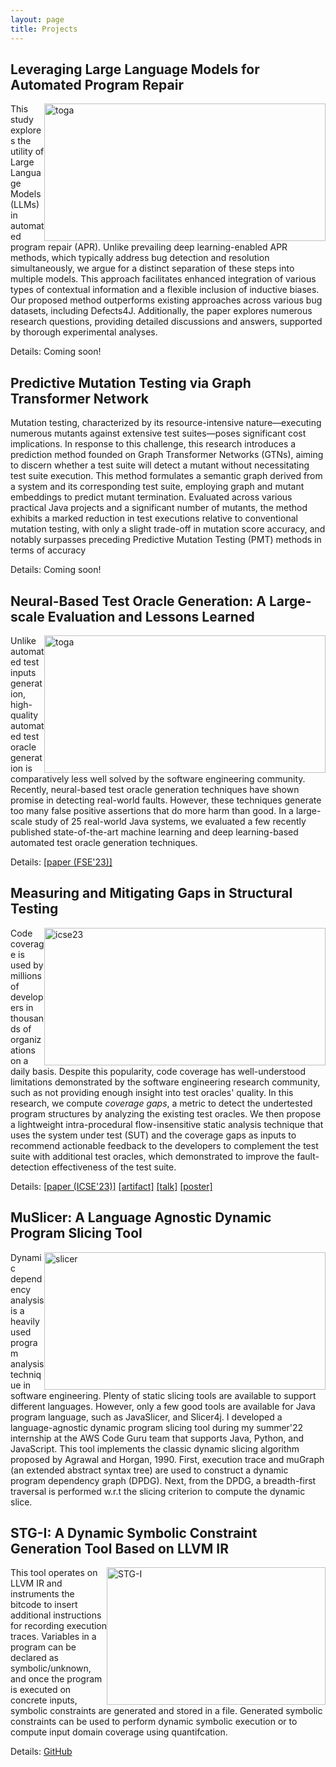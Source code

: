 ```yaml
---
layout: page
title: Projects
---
```


## Leveraging Large Language Models for Automated Program Repair

<img src="../assets/img/bug.png"
alt="toga"
width="450"
height="220"
style="float: right;" />

This study explores the utility of Large Language Models (LLMs) in automated program repair (APR). Unlike prevailing deep learning-enabled APR methods, which typically address bug detection and resolution simultaneously, we argue for a distinct separation of these steps into multiple models. This approach facilitates enhanced integration of various types of contextual information and a flexible inclusion of inductive biases. Our proposed method outperforms existing approaches across various bug datasets, including Defects4J. Additionally, the paper explores numerous research questions, providing detailed discussions and answers, supported by thorough experimental analyses.

Details: Coming soon!

## Predictive Mutation Testing via Graph Transformer Network

Mutation testing, characterized by its resource-intensive nature—executing numerous mutants against extensive test suites—poses significant cost implications. In response to this challenge, this research introduces a prediction method founded on Graph Transformer Networks (GTNs), aiming to discern whether a test suite will detect a mutant without necessitating test suite execution. This method formulates a semantic graph derived from a system and its corresponding test suite, employing graph and mutant embeddings to predict mutant termination. Evaluated across various practical Java projects and a significant number of mutants, the method exhibits a marked reduction in test executions relative to conventional mutation testing, with only a slight trade-off in mutation score accuracy, and notably surpasses preceding Predictive Mutation Testing (PMT) methods in terms of accuracy

Details: Coming soon!

## Neural-Based Test Oracle Generation: A Large-scale Evaluation and Lessons Learned

<img src="../assets/img/toga.png"
     alt="toga"
     width="450"
     height="220"
     style="float: right;" />

Unlike automated test inputs generation, high-quality automated test oracle generation is comparatively less well solved by the software engineering community. Recently, neural-based test oracle generation techniques have shown promise in detecting real-world faults. However, these techniques generate too many false positive assertions that do more harm than good. In a large-scale study of 25 real-world Java systems, we evaluated a few recently published state-of-the-art machine learning and deep learning-based automated test oracle generation techniques. 

Details: [\[paper (FSE'23)\]](https://dl.acm.org/doi/abs/10.1145/3611643.3616265)


## Measuring and Mitigating Gaps in Structural Testing

<img src="../assets/img/icse23.png"
     alt="icse23"
     width="450"
     height="220"
     style="float: right;" />


Code coverage is used by millions of developers in thousands of organizations on a daily basis. Despite this popularity, code coverage has well-understood limitations demonstrated by the software engineering research community, such as not providing enough insight into test oracles' quality. In this research, we compute *coverage gaps*, a metric to detect the undertested program structures by analyzing the existing test oracles. We then propose a lightweight intra-procedural flow-insensitive static analysis technique that uses the system under test (SUT) and the coverage gaps as inputs to recommend actionable feedback to the developers to complement the test suite with additional test oracles, which demonstrated to improve the fault-detection effectiveness of the test suite.

Details: [\[paper (ICSE'23)\]](https://doi.org/10.6084/m9.figshare.21932058.v5) [\[artifact\]](https://github.com/soneyahossain/hcc-gap-recommender/tree/main) [\[talk\]]({{'/'|relative_url}}assets/presentations/ICSE-2023-talk.pdf) [\[poster\]]({{'/'|relative_url}}assets/presentations/ICSE2023_poster_soneya.pdf)


## MuSlicer: A Language Agnostic Dynamic Program Slicing Tool
	
<img src="../assets/img/slicer.png"
     alt="slicer"
     width="450"
     height="220"
     style="float: right;" />

Dynamic dependency analysis is a heavily used program analysis technique in software engineering. Plenty of static slicing tools are available to support different languages. However, only a few good tools are available for Java program language, such as JavaSlicer, and Slicer4j. I developed a language-agnostic dynamic program slicing tool during my summer'22 internship at the AWS Code Guru team that supports Java, Python, and JavaScript. This tool implements the classic dynamic slicing algorithm proposed by Agrawal and Horgan, 1990. First, execution trace and muGraph (an extended abstract syntax tree) are used to construct a dynamic program dependency graph (DPDG). Next, from the DPDG, a breadth-first traversal is performed w.r.t the slicing criterion to compute the dynamic slice.



## STG-I: A Dynamic Symbolic Constraint Generation Tool Based on LLVM IR


<img src="../assets/img/stg-I.png"
     alt="STG-I"
     width="350"
     height="220"
     style="float: right;" />

This tool operates on LLVM IR and instruments the bitcode to insert additional instructions for recording execution traces. Variables in a program can be declared as symbolic/unknown, and once the program is executed on concrete inputs, symbolic constraints are generated and stored in a file. Generated symbolic constraints can be used to perform dynamic symbolic execution or to compute input domain coverage using quantifcation. 

Details: [GitHub](https://github.com/soneyahossain/STG-I)




